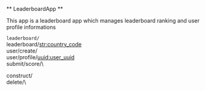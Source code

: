 ** LeaderboardApp **


This app is a leaderboard app which manages leaderboard ranking and user profile informations



`leaderboard/`\
leaderboard/<str:country_code>\
user/create/\
user/profile/<uuid:user_uuid>\
submit/score/\

construct/\
delete/\



